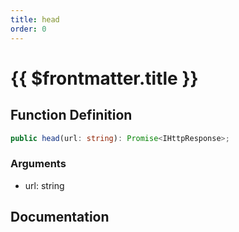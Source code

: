 ```yaml
---
title: head
order: 0
---
```


# {{ $frontmatter.title }}

## Function Definition

```ts
public head(url: string): Promise<IHttpResponse>;
```

### Arguments

* url: string

## Documentation

<!--@include: ./parts/head.md-->
